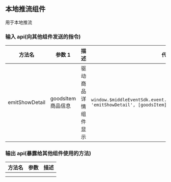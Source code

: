 ## 本地推流组件

用于本地推流

### 输入 api(向其他组件发送的指令)

| 方法名         | 参数 1             | 描述                 | 代码块                                                                                          |
| -------------- | ------------------ | -------------------- | ----------------------------------------------------------------------------------------------- |
| emitShowDetail | goodsItem 商品信息 | 驱动商品详情组件显示 | `window.$middleEventSdk.event.send(boxEventOpitons(this.cuid, 'emitShowDetail', [goodsItem]));` |

### 输出 api(暴露给其他组件使用的方法)

| 方法名 | 参数 | 描述 |
| ------ | ---- | ---- |
|        |      |      |
|        |      |      |
